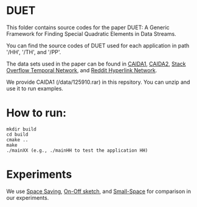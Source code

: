# DUET

This folder contains source codes for the paper DUET: A Generic Framework for Finding Special Quadratic Elements in Data Streams.

You can find the source codes of DUET used for each application in path '/HH', '/TH', and '/PP'. 

The data sets used in the paper can be found in [CAIDA1](https://www.caida.org/data/passive/passive_2016_dataset.xml), [CAIDA2](https://www.caida.org/data/passive/passive_2016_dataset.xml), [Stack Overflow Temporal Network](http://snap.stanford.edu/data/sx-stackoverflow.html), and [Reddit Hyperlink Network](http://snap.stanford.edu/data/soc-RedditHyperlinks.html).

We provide CAIDA1 (/data/125910.rar) in this repsitory. You can unzip and use it to run examples. 

# How to run:
    mkdir build
    cd build
    cmake ..
    make
    ./mainXX (e.g., ./mainHH to test the application HH)


# Experiments

We use [Space Saving](https://github.com/papergitkeeper/heavy-keeper-project), [On-Off sketch](https://github.com/Sketch-Data-Stream/On-Off-Sketch), and [Small-Space](https://github.com/Sketch-Data-Stream/On-Off-Sketch/tree/master/FPI) for comparison in our experiments.
